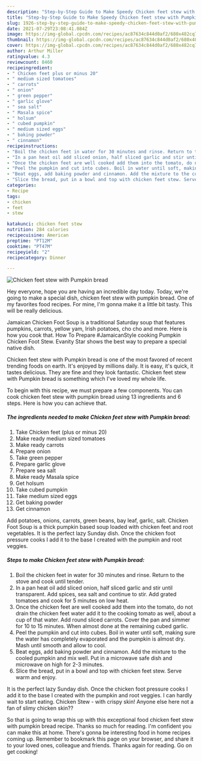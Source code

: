 ```yaml
---
description: "Step-by-Step Guide to Make Speedy Chicken feet stew with Pumpkin bread"
title: "Step-by-Step Guide to Make Speedy Chicken feet stew with Pumpkin bread"
slug: 1926-step-by-step-guide-to-make-speedy-chicken-feet-stew-with-pumpkin-bread
date: 2021-07-29T23:08:41.084Z
image: https://img-global.cpcdn.com/recipes/ac87634c844d0af2/680x482cq70/chicken-feet-stew-with-pumpkin-bread-recipe-main-photo.jpg
thumbnail: https://img-global.cpcdn.com/recipes/ac87634c844d0af2/680x482cq70/chicken-feet-stew-with-pumpkin-bread-recipe-main-photo.jpg
cover: https://img-global.cpcdn.com/recipes/ac87634c844d0af2/680x482cq70/chicken-feet-stew-with-pumpkin-bread-recipe-main-photo.jpg
author: Arthur Miller
ratingvalue: 4.3
reviewcount: 8460
recipeingredient:
- " Chicken feet plus or minus 20"
- " medium sized tomatoes"
- " carrots"
- " onion"
- " green pepper"
- " garlic glove"
- " sea salt"
- " Masala spice"
- " holsum"
- " cubed pumpkin"
- " medium sized eggs"
- " baking powder"
- " cinnamon"
recipeinstructions:
- "Boil the chicken feet in water for 30 minutes and rinse. Return to the stove and cook until tender."
- "In a pan heat oil add sliced onion, half sliced garlic and stir until transparent. Add spices, sea salt and continue to stir. Add grated tomatoes and cook for 5 minutes on low heat."
- "Once the chicken feet are well cooked add them into the tomato, do not drain the chicken feet water add it to the cooking tomato as well, about a cup of that water. Add round sliced carrots. Cover the pan and simmer for 10 to 15 minutes. When almost done at the remaining cubed garlic."
- "Peel the pumpkin and cut into cubes. Boil in water until soft, making sure the water has completely evaporated and the pumpkin is almost dry. Mash until smooth and allow to cool."
- "Beat eggs, add baking powder and cinnamon. Add the mixture to the cooled pumpkin and mix well. Put in a microwave safe dish and microwave on high for 2-3 minutes."
- "Slice the bread, put in a bowl and top with chicken feet stew. Serve warm and enjoy."
categories:
- Recipe
tags:
- chicken
- feet
- stew

katakunci: chicken feet stew 
nutrition: 284 calories
recipecuisine: American
preptime: "PT12M"
cooktime: "PT47M"
recipeyield: "2"
recipecategory: Dinner

---
```



![Chicken feet stew with Pumpkin bread](https://img-global.cpcdn.com/recipes/ac87634c844d0af2/680x482cq70/chicken-feet-stew-with-pumpkin-bread-recipe-main-photo.jpg)

Hey everyone, hope you are having an incredible day today. Today, we're going to make a special dish, chicken feet stew with pumpkin bread. One of my favorites food recipes. For mine, I'm gonna make it a little bit tasty. This will be really delicious.

Jamaican Chicken Foot Soup is a traditional Saturday soup that features pumpkins, carrots, yellow yam, Irish potatoes, cho cho and more. Here is how you cook that. How To Prepare #JamaicanStyle cooking Pumpkin Chicken Foot Stew. Evanity Star shows the best way to prepare a special native dish.

Chicken feet stew with Pumpkin bread is one of the most favored of recent trending foods on earth. It's enjoyed by millions daily. It is easy, it's quick, it tastes delicious. They are fine and they look fantastic. Chicken feet stew with Pumpkin bread is something which I've loved my whole life.


To begin with this recipe, we must prepare a few components. You can cook chicken feet stew with pumpkin bread using 13 ingredients and 6 steps. Here is how you can achieve that.

<!--inarticleads1-->

##### The ingredients needed to make Chicken feet stew with Pumpkin bread:

1. Take  Chicken feet (plus or minus 20)
1. Make ready  medium sized tomatoes
1. Make ready  carrots
1. Prepare  onion
1. Take  green pepper
1. Prepare  garlic glove
1. Prepare  sea salt
1. Make ready  Masala spice
1. Get  holsum
1. Take  cubed pumpkin
1. Take  medium sized eggs
1. Get  baking powder
1. Get  cinnamon


Add potatoes, onions, carrots, green beans, bay leaf, garlic, salt. Chicken Foot Soup is a thick pumpkin based soup loaded with chicken feet and root vegetables. It is the perfect lazy Sunday dish. Once the chicken foot pressure cooks I add it to the base I created with the pumpkin and root veggies. 

<!--inarticleads2-->

##### Steps to make Chicken feet stew with Pumpkin bread:

1. Boil the chicken feet in water for 30 minutes and rinse. Return to the stove and cook until tender.
1. In a pan heat oil add sliced onion, half sliced garlic and stir until transparent. Add spices, sea salt and continue to stir. Add grated tomatoes and cook for 5 minutes on low heat.
1. Once the chicken feet are well cooked add them into the tomato, do not drain the chicken feet water add it to the cooking tomato as well, about a cup of that water. Add round sliced carrots. Cover the pan and simmer for 10 to 15 minutes. When almost done at the remaining cubed garlic.
1. Peel the pumpkin and cut into cubes. Boil in water until soft, making sure the water has completely evaporated and the pumpkin is almost dry. Mash until smooth and allow to cool.
1. Beat eggs, add baking powder and cinnamon. Add the mixture to the cooled pumpkin and mix well. Put in a microwave safe dish and microwave on high for 2-3 minutes.
1. Slice the bread, put in a bowl and top with chicken feet stew. Serve warm and enjoy.


It is the perfect lazy Sunday dish. Once the chicken foot pressure cooks I add it to the base I created with the pumpkin and root veggies. I can hardly wait to start eating. Chicken Stew - with crispy skin! Anyone else here not a fan of slimy chicken skin?? 

So that is going to wrap this up with this exceptional food chicken feet stew with pumpkin bread recipe. Thanks so much for reading. I'm confident you can make this at home. There's gonna be interesting food in home recipes coming up. Remember to bookmark this page on your browser, and share it to your loved ones, colleague and friends. Thanks again for reading. Go on get cooking!
